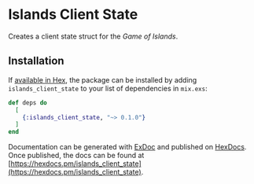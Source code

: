 # Islands Client State

Creates a client state struct for the _Game of Islands_.

## Installation

If [available in Hex](https://hex.pm/docs/publish), the package can be installed
by adding `islands_client_state` to your list of dependencies in `mix.exs`:

```elixir
def deps do
  [
    {:islands_client_state, "~> 0.1.0"}
  ]
end
```

Documentation can be generated with [ExDoc](https://github.com/elixir-lang/ex_doc)
and published on [HexDocs](https://hexdocs.pm). Once published, the docs can
be found at [https://hexdocs.pm/islands_client_state](https://hexdocs.pm/islands_client_state).

